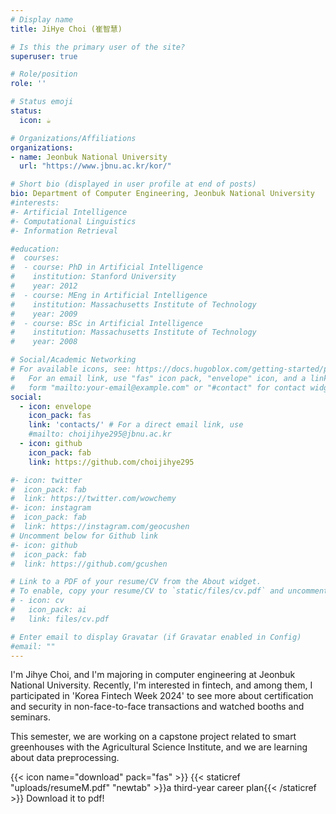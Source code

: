 ```yaml
---
# Display name
title: JiHye Choi (崔智慧)

# Is this the primary user of the site?
superuser: true

# Role/position
role: ''

# Status emoji
status:
  icon: ☕️

# Organizations/Affiliations
organizations:
- name: Jeonbuk National University
  url: "https://www.jbnu.ac.kr/kor/"

# Short bio (displayed in user profile at end of posts)
bio: Department of Computer Engineering, Jeonbuk National University
#interests:
#- Artificial Intelligence
#- Computational Linguistics
#- Information Retrieval

#education:
#  courses:
#  - course: PhD in Artificial Intelligence
#    institution: Stanford University
#    year: 2012
#  - course: MEng in Artificial Intelligence
#    institution: Massachusetts Institute of Technology
#    year: 2009
#  - course: BSc in Artificial Intelligence
#    institution: Massachusetts Institute of Technology
#    year: 2008

# Social/Academic Networking
# For available icons, see: https://docs.hugoblox.com/getting-started/page-builder/#icons
#   For an email link, use "fas" icon pack, "envelope" icon, and a link in the
#   form "mailto:your-email@example.com" or "#contact" for contact widget.
social:
  - icon: envelope
    icon_pack: fas
    link: 'contacts/' # For a direct email link, use 
    #mailto: choijihye295@jbnu.ac.kr
  - icon: github
    icon_pack: fab
    link: https://github.com/choijihye295

#- icon: twitter
#  icon_pack: fab
#  link: https://twitter.com/wowchemy
#- icon: instagram
#  icon_pack: fab
#  link: https://instagram.com/geocushen
# Uncomment below for Github link
#- icon: github
#  icon_pack: fab
#  link: https://github.com/gcushen

# Link to a PDF of your resume/CV from the About widget.
# To enable, copy your resume/CV to `static/files/cv.pdf` and uncomment the lines below.
# - icon: cv
#   icon_pack: ai
#   link: files/cv.pdf

# Enter email to display Gravatar (if Gravatar enabled in Config)
#email: ""
---
```


I'm Jihye Choi, and I'm majoring in computer engineering at Jeonbuk National University. Recently, I'm interested in fintech, and among them, I participated in 'Korea Fintech Week 2024' to see more about certification and security in non-face-to-face transactions and watched booths and seminars.

This semester, we are working on a capstone project related to smart greenhouses with the Agricultural Science Institute, and we are learning about data preprocessing.

{{< icon name="download" pack="fas" >}} {{< staticref "uploads/resumeM.pdf" "newtab" >}}a third-year career plan{{< /staticref >}} Download it to pdf!
